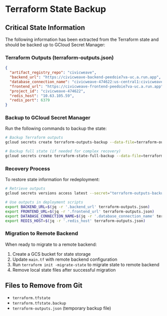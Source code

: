 # Terraform State Backup

## Critical State Information

The following information has been extracted from the Terraform state and should be backed up to GCloud Secret Manager:

### Terraform Outputs (terraform-outputs.json)
```json
{
  "artifact_registry_repo": "civicweave",
  "backend_url": "https://civicweave-backend-peedoie7va-uc.a.run.app",
  "database_connection_name": "civicweave-474622:us-central1:civicweave-postgres",
  "frontend_url": "https://civicweave-frontend-peedoie7va-uc.a.run.app",
  "project_id": "civicweave-474622",
  "redis_host": "10.63.105.59",
  "redis_port": 6379
}
```

### Backup to GCloud Secret Manager

Run the following commands to backup the state:

```bash
# Backup Terraform outputs
gcloud secrets create terraform-outputs-backup --data-file=terraform-outputs.json --project=civicweave-474622

# Backup full state (if needed for complex recovery)
gcloud secrets create terraform-state-full-backup --data-file=terraform.tfstate --project=civicweave-474622
```

### Recovery Process

To restore state information for redeployment:

```bash
# Retrieve outputs
gcloud secrets versions access latest --secret="terraform-outputs-backup" --project=civicweave-474622 > terraform-outputs.json

# Use outputs in deployment scripts
export BACKEND_URL=$(jq -r '.backend_url' terraform-outputs.json)
export FRONTEND_URL=$(jq -r '.frontend_url' terraform-outputs.json)
export DATABASE_CONNECTION_NAME=$(jq -r '.database_connection_name' terraform-outputs.json)
export REDIS_HOST=$(jq -r '.redis_host' terraform-outputs.json)
```

### Migration to Remote Backend

When ready to migrate to a remote backend:

1. Create a GCS bucket for state storage
2. Update `main.tf` with remote backend configuration
3. Run `terraform init -migrate-state` to migrate state to remote backend
4. Remove local state files after successful migration

## Files to Remove from Git

- `terraform.tfstate`
- `terraform.tfstate.backup`
- `terraform-outputs.json` (temporary backup file)
